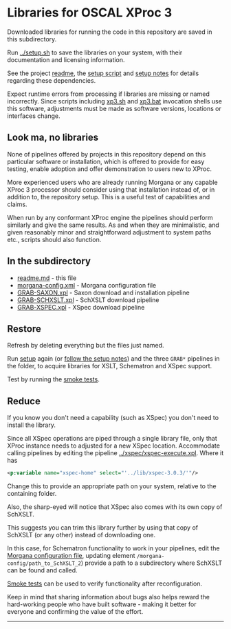 # Libraries for OSCAL XProc 3

Downloaded libraries for running the code in this repository are saved in this subdirectory.

Run [../setup.sh](../setup.sh) to save the libraries on your system, with their documentation and licensing information.

See the project [readme](../README.md), the [setup script](../setup.sh) and [setup notes](../setup-notes.md) for details regarding these dependencies.

Expect runtime errors from processing if libraries are missing or named incorrectly. Since scripts including [xp3.sh](../xp3.sh) and [xp3.bat](../xp3.bat) invocation shells use this software, adjustments must be made as software versions, locations or interfaces change.

## Look ma, no libraries

None of pipelines offered by projects in this repository depend on this particular software or installation, which is offered to provide for easy testing, enable adoption and offer demonstration to users new to XProc.

More experienced users who are already running Morgana or any capable XProc 3 processor should consider using that installation instead of, or in addition to, the repository setup. This is a useful test of capabilities and claims.

When run by any conformant XProc engine the pipelines should perform similarly and give the same results. As and when they are minimalistic, and given reasonably minor and straightforward adjustment to system paths etc., scripts should also function.

## In the subdirectory

- [readme.md](readme.md) - this file
- [morgana-config.xml](morgana-config.xml) - Morgana configuration file
- [GRAB-SAXON.xpl](GRAB-SAXON.xpl) - Saxon download and installation pipeline
- [GRAB-SCHXSLT.xpl](GRAB-SCHXSLT.xpl) - SchXSLT download pipeline
- [GRAB-XSPEC.xpl](GRAB-XSPECT.xpl) - XSpec download pipeline

## Restore

Refresh by deleting everything but the files just named.

Run [setup](../setup.sh) again (or [follow the setup notes](../setup-notes.md)) and the three `GRAB*` pipelines in the folder, to acquire libraries for XSLT, Schematron and XSpec support.

Test by running the [smoke tests](../smoketest/).

## Reduce

If you know you don't need a capability (such as XSpec) you don't need to install the library.

Since all XSpec operations are piped through a single library file, only that XProc instance needs to adjusted for a new XSpec location. Accommodate calling pipelines by editing the pipeline [../xspec/xspec-execute.xpl](../xspec/xspec-execute.xpl). Where it has

```xml
<p:variable name="xspec-home" select="'../lib/xspec-3.0.3/'"/>
```

Change this to provide an appropriate path on your system, relative to the containing folder.

Also, the sharp-eyed will notice that XSpec also comes with its own copy of SchXSLT.

This suggests you can trim this library further by using that copy of SchXSLT (or any other) instead of downloading one.

In this case, for Schematron functionality to work in your pipelines, edit the [Morgana configuration file](morgana-config.xml), updating element `/morgana-config/path_to_SchXSLT_2`) provide a path to a subdirectory where SchXSLT can be found and called.

[Smoke tests](../smoketest) can be used to verify functionality after reconfiguration.

Keep in mind that sharing information about bugs also helps reward the hard-working people who have built software - making it better for everyone and confirming the value of the effort.


---

